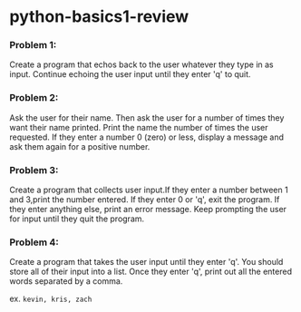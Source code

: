 # python-basics1-review


### Problem 1:
Create a program that echos back to the user whatever they type in as input. Continue echoing the user input until they enter 'q' to quit.

### Problem 2:
Ask the user for their name. Then ask the user for a number of times they want their name printed. Print the name the number of times the user requested. If they enter a number 0 (zero) or less, display a message and ask them again for a positive number.

### Problem 3:
Create a program that collects user input.If they enter a number between 1 and 3,print the number entered. If they enter 0 or 'q', exit the program. If they enter anything else, print an error message. Keep prompting the user for input until they quit the program.

### Problem 4:
Create a program that takes the user input until they enter 'q'. You should store all of their input into a list. Once they enter 'q', print out all the entered words separated by a comma.

ex. ```kevin, kris, zach```
